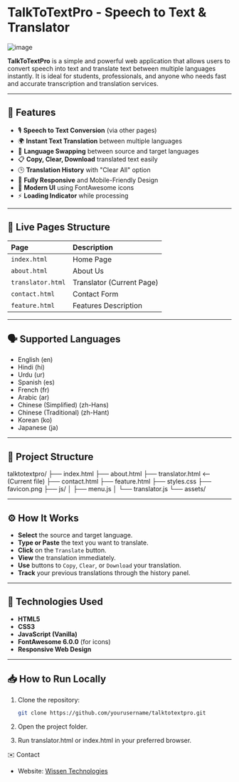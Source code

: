 # TalkToTextPro - Speech to Text & Translator

![image](https://github.com/user-attachments/assets/092798ee-a928-4545-93f3-dbd33c68f5e9)


**TalkToTextPro** is a simple and powerful web application that allows users to convert speech into text and translate text between multiple languages instantly. It is ideal for students, professionals, and anyone who needs fast and accurate transcription and translation services.

---

## 🌟 Features

- 🎙️ **Speech to Text Conversion** (via other pages)
- 🌍 **Instant Text Translation** between multiple languages
- 🔄 **Language Swapping** between source and target languages
- 📋 **Copy, Clear, Download** translated text easily
- 🕒 **Translation History** with "Clear All" option
- 📱 **Fully Responsive** and Mobile-Friendly Design
- 🎨 **Modern UI** using FontAwesome icons
- ⚡ **Loading Indicator** while processing

---

## 🚀 Live Pages Structure

| Page | Description |
|:----|:------------|
| `index.html` | Home Page |
| `about.html` | About Us |
| `translator.html` | Translator (Current Page) |
| `contact.html` | Contact Form |
| `feature.html` | Features Description |

---

## 🗣️ Supported Languages

- English (en)
- Hindi (hi)
- Urdu (ur)
- Spanish (es)
- French (fr)
- Arabic (ar)
- Chinese (Simplified) (zh-Hans)
- Chinese (Traditional) (zh-Hant)
- Korean (ko)
- Japanese (ja)

---

## 📂 Project Structure
talktotextpro/ ├── index.html ├── about.html ├── translator.html <-- (Current file) ├── contact.html ├── feature.html ├── styles.css ├── favicon.png ├── js/ │ ├── menu.js │ └── translator.js └── assets/


---

## ⚙️ How It Works

- **Select** the source and target language.
- **Type or Paste** the text you want to translate.
- **Click** on the `Translate` button.
- **View** the translation immediately.
- **Use** buttons to `Copy`, `Clear`, or `Download` your translation.
- **Track** your previous translations through the history panel.

---

## 📜 Technologies Used

- **HTML5**
- **CSS3**
- **JavaScript (Vanilla)**
- **FontAwesome 6.0.0** (for icons)
- **Responsive Web Design**

---

## 📥 How to Run Locally

1. Clone the repository:
   ```bash
   git clone https://github.com/yourusername/talktotextpro.git

2. Open the project folder.

3. Run translator.html or index.html in your preferred browser.

✉️ Contact
* Website: [Wissen Technologies](https://wissentechs.com/)






